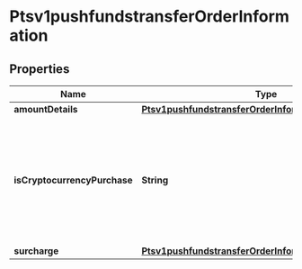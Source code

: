 
# Ptsv1pushfundstransferOrderInformation

## Properties
Name | Type | Description | Notes
------------ | ------------- | ------------- | -------------
**amountDetails** | [**Ptsv1pushfundstransferOrderInformationAmountDetails**](Ptsv1pushfundstransferOrderInformationAmountDetails.md) |  |  [optional]
**isCryptocurrencyPurchase** | **String** | This indicates that the funds transfer is for a crypto currency transaction. Optional Y/y, true N/n, false  |  [optional]
**surcharge** | [**Ptsv1pushfundstransferOrderInformationSurcharge**](Ptsv1pushfundstransferOrderInformationSurcharge.md) |  |  [optional]



